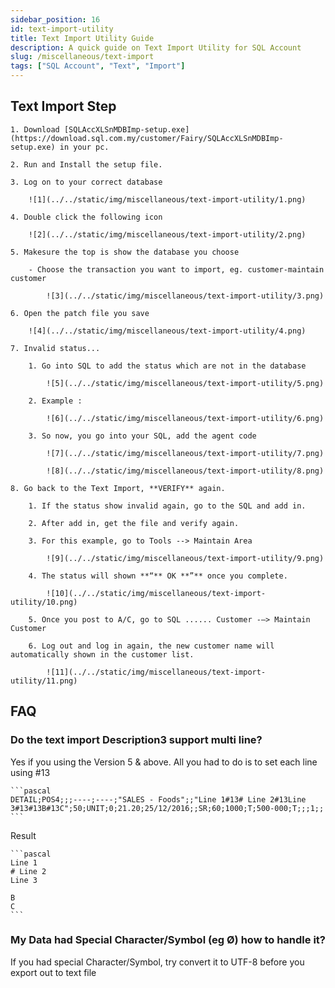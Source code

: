 ```yaml
---
sidebar_position: 16
id: text-import-utility
title: Text Import Utility Guide
description: A quick guide on Text Import Utility for SQL Account
slug: /miscellaneous/text-import
tags: ["SQL Account", "Text", "Import"]
---
```


## Text Import Step

    1. Download [SQLAccXLSnMDBImp-setup.exe](https://download.sql.com.my/customer/Fairy/SQLAccXLSnMDBImp-setup.exe) in your pc.

    2. Run and Install the setup file.

    3. Log on to your correct database

        ![1](../../static/img/miscellaneous/text-import-utility/1.png)

    4. Double click the following icon

        ![2](../../static/img/miscellaneous/text-import-utility/2.png)

    5. Makesure the top is show the database you choose

        - Choose the transaction you want to import, eg. customer-maintain customer

            ![3](../../static/img/miscellaneous/text-import-utility/3.png)

    6. Open the patch file you save

        ![4](../../static/img/miscellaneous/text-import-utility/4.png)

    7. Invalid status...

        1. Go into SQL to add the status which are not in the database

            ![5](../../static/img/miscellaneous/text-import-utility/5.png)

        2. Example :

            ![6](../../static/img/miscellaneous/text-import-utility/6.png)

        3. So now, you go into your SQL, add the agent code

            ![7](../../static/img/miscellaneous/text-import-utility/7.png)

            ![8](../../static/img/miscellaneous/text-import-utility/8.png)

    8. Go back to the Text Import, **VERIFY** again.

        1. If the status show invalid again, go to the SQL and add in.

        2. After add in, get the file and verify again.

        3. For this example, go to Tools --> Maintain Area

            ![9](../../static/img/miscellaneous/text-import-utility/9.png)

        4. The status will shown **“** OK **”** once you complete.

            ![10](../../static/img/miscellaneous/text-import-utility/10.png)

        5. Once you post to A/C, go to SQL ...... Customer -–> Maintain Customer

        6. Log out and log in again, the new customer name will automatically shown in the customer list.

            ![11](../../static/img/miscellaneous/text-import-utility/11.png)

## FAQ

### Do the text import Description3 support multi line?

Yes if you using the Version 5 & above. All you had to do is to set each line using #13

    ```pascal
    DETAIL;POS4;;;----;----;"SALES - Foods";;"Line 1#13# Line 2#13Line 3#13#13B#13C";50;UNIT;0;21.20;25/12/2016;;SR;60;1000;T;500-000;T;;;1;;
    ```

Result

    ```pascal
    Line 1
    # Line 2
    Line 3

    B
    C
    ```

### My Data had Special Character/Symbol (eg Ø) how to handle it?

If you had special Character/Symbol, try convert it to UTF-8 before you export out to text file